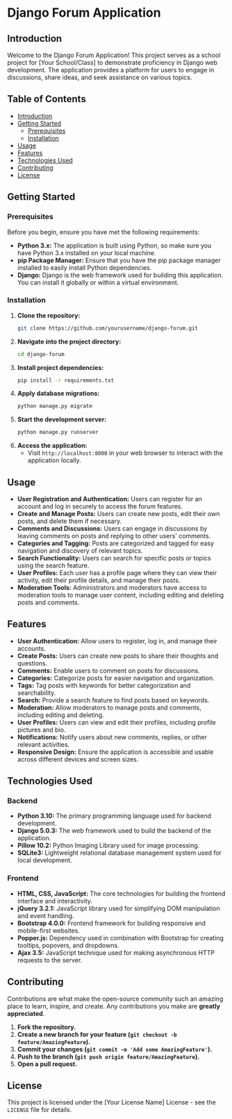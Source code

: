 # Django Forum Application

## Introduction
Welcome to the Django Forum Application! This project serves as a school project for [Your School/Class] to demonstrate proficiency in Django web development. The application provides a platform for users to engage in discussions, share ideas, and seek assistance on various topics.

## Table of Contents
- [Introduction](#introduction)
- [Getting Started](#getting-started)
  - [Prerequisites](#prerequisites)
  - [Installation](#installation)
- [Usage](#usage)
- [Features](#features)
- [Technologies Used](#technologies-used)
- [Contributing](#contributing)
- [License](#license)

## Getting Started

### Prerequisites
Before you begin, ensure you have met the following requirements:
- **Python 3.x:** The application is built using Python, so make sure you have Python 3.x installed on your local machine.
- **pip Package Manager:** Ensure that you have the pip package manager installed to easily install Python dependencies.
- **Django:** Django is the web framework used for building this application. You can install it globally or within a virtual environment.

### Installation
1. **Clone the repository:**
    ```bash
    git clone https://github.com/yourusername/django-forum.git
    ```
2. **Navigate into the project directory:**
    ```bash
    cd django-forum
    ```
3. **Install project dependencies:**
    ```bash
    pip install -r requirements.txt
    ```
4. **Apply database migrations:**
    ```bash
    python manage.py migrate
    ```
5. **Start the development server:**
    ```bash
    python manage.py runserver
    ```
6. **Access the application:**
    - Visit `http://localhost:8000` in your web browser to interact with the application locally.

## Usage
- **User Registration and Authentication:** Users can register for an account and log in securely to access the forum features.
- **Create and Manage Posts:** Users can create new posts, edit their own posts, and delete them if necessary.
- **Comments and Discussions:** Users can engage in discussions by leaving comments on posts and replying to other users' comments.
- **Categories and Tagging:** Posts are categorized and tagged for easy navigation and discovery of relevant topics.
- **Search Functionality:** Users can search for specific posts or topics using the search feature.
- **User Profiles:** Each user has a profile page where they can view their activity, edit their profile details, and manage their posts.
- **Moderation Tools:** Administrators and moderators have access to moderation tools to manage user content, including editing and deleting posts and comments.

## Features
- **User Authentication:** Allow users to register, log in, and manage their accounts.
- **Create Posts:** Users can create new posts to share their thoughts and questions.
- **Comments:** Enable users to comment on posts for discussions.
- **Categories:** Categorize posts for easier navigation and organization.
- **Tags:** Tag posts with keywords for better categorization and searchability.
- **Search:** Provide a search feature to find posts based on keywords.
- **Moderation:** Allow moderators to manage posts and comments, including editing and deleting.
- **User Profiles:** Users can view and edit their profiles, including profile pictures and bio.
- **Notifications:** Notify users about new comments, replies, or other relevant activities.
- **Responsive Design:** Ensure the application is accessible and usable across different devices and screen sizes.

## Technologies Used
### Backend
- **Python 3.10:** The primary programming language used for backend development.
- **Django 5.0.3:** The web framework used to build the backend of the application.
- **Pillow 10.2:** Python Imaging Library used for image processing.
- **SQLite3:** Lightweight relational database management system used for local development.

### Frontend
- **HTML, CSS, JavaScript:** The core technologies for building the frontend interface and interactivity.
- **jQuery 3.2.1:** JavaScript library used for simplifying DOM manipulation and event handling.
- **Bootstrap 4.0.0:** Frontend framework for building responsive and mobile-first websites.
- **Popper.js:** Dependency used in combination with Bootstrap for creating tooltips, popovers, and dropdowns.
- **Ajax 3.5:** JavaScript technique used for making asynchronous HTTP requests to the server.

## Contributing
Contributions are what make the open-source community such an amazing place to learn, inspire, and create. Any contributions you make are **greatly appreciated**.

1. **Fork the repository.**
2. **Create a new branch for your feature (`git checkout -b feature/AmazingFeature`).**
3. **Commit your changes (`git commit -m 'Add some AmazingFeature'`).**
4. **Push to the branch (`git push origin feature/AmazingFeature`).**
5. **Open a pull request.**

## License
This project is licensed under the [Your License Name] License - see the `LICENSE` file for details.
